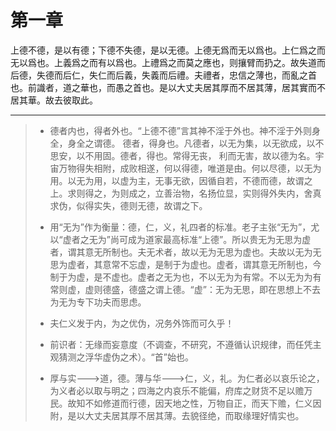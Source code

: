 # 第一章

上德不德，是以有德；下德不失德，是以无德。上德无爲而无以爲也。上仁爲之而无以爲也。上義爲之而有以爲也。上禮爲之而莫之應也，则攘臂而扔之。故失道而后德，失德而后仁，失仁而后義，失義而后禮。夫禮者，忠信之薄也，而亂之首也。前識者，道之華也，而愚之首也。是以大丈夫居其厚而不居其薄，居其實而不居其華。故去彼取此。

---

> + 德者内也，得者外也。“上德不德”言其神不淫于外也。神不淫于外则身全，身全之谓德。 德者，得身也。凡德者，以无为集，以无欲成，以不思安，以不用固。德者，得也。常得无丧， 利而无害，故以德为名。宇宙万物得失相附，成败相遂，何以得德，唯道是由。何以尽德，以无为用。以无为用，以虚为主，无事无欲，因循自若，不德而德，故谓之上。求则得之，为则成之，立善治物，名扬位显，实则得外失内，舍真求伪，似得实失，德则无德，故谓之下。
>
> + 用“无为”作为衡量：德，仁，义，礼四者的标准。老子主张“无为”，尤以“虚者之无为”尚可成为道家最高标准“上德”。所以贵无为无思为虚者，谓其意无所制也。夫无术者，故以无为无思为虚也。夫故以无为无思为虚者，其意常不忘虚，是制于为虚也。虚者，谓其意无所制也，今制于为虚，是不虚也。虚者之无为也，不以无为为有常。不以无为为有常则虚，虚则德盛，德盛之谓上德。“虚”：无为无思，即在思想上不去为无为专下功夫而思虑。
>
> + 夫仁义发于内，为之优伪，况务外饰而可久乎！
> + 前识者：无缘而妄意度（不调查，不研究，不遵循认识规律，而任凭主观猜测之浮华虚伪之术）。“首”始也。
> + 厚与实--->道，德。薄与华--->仁，义，礼。为仁者必以哀乐论之，为义者必以取与明之；四海之内哀乐不能偏，府库之财货不足以赡万民。故知不如修道而行德，因天地之性，万物自正，而天下赡，仁义因附，是以大丈夫居其厚不居其薄。去貌径绝，而取缘理好情实也。
